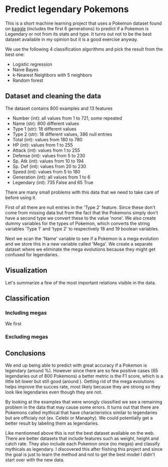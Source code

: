 # Predict legendary Pokemons

This is a short machine learning project that uses a Pokemon dataset found on [kaggle](https://www.kaggle.com/abcsds/pokemon) (includes the first 6 generations) to predict if a Pokemon is Legendary or not from its stats and type. It turns out not to be the best dataset available in my opinion but it is a good exercise anyway.

We use the following 4 classification algorithms and pick the result from the best one:
- Logistic regression
- Naive Bayes
- k-Nearest Neighbors with 5 neighbors
- Random forest

## Dataset and cleaning the data

The dataset contains 800 examples and 13 features

- Number (int): all values from 1 to 721, some repeated
- Name (str): 800 different values
- Type 1 (str): 18 different values
- Type 2 (str): 18 different values, 386 null entries
- Total (int): values from 180 to 780
- HP (int): values from 1 to 255
- Attack (int): values from 1 to 255
- Defense (int): values from 5 to 230
- Sp. Atk (int): values from 10 to 194
- Sp. Def (int): values from 20 to 230
- Speed (int): values from 5 to 180
- Generation (int): all values from 1 to 6
- Legendary (int): 735 False and 65 True

There are many small problems with this data that we need to take care of before using it. 

First of all there are null entries in the 'Type 2' feature. Since these don't come from missing data but from the fact that the Pokemons simply don't have a second type we convert these to the value 'none'. We also create dummy variables for the types of Pokemon, which converts the string variables 'Type 1' and 'type 2' to respectively 18 and 19 boolean variables.

Next we scan the 'Name' variable to see if a Pokemon is a mega evolution and we store this in a new variable called 'Mega'. We create a separate dataset where we eliminate the mega evolutions because they might get confused for legendaries.

## Visualization

Let's summarize a few of the most important relations visible in the data. 

## Classification

### Including megas

We first 

### Excluding megas


## Conclusions

We end up being able to predict with great accuracy if a Pokemon is legendary (around %). However since there are so few positive cases (65 legendaries out of 800 Pokemons) a better metric is the F1 score, which is a little bit lower but still good (around ). Getting rid of the mega evolutions helps improve the succes rate, most likely because they are strong so they look like legendaries even though they are not.

By looking at the examples that were wrongly classified we see a remaining problem in the data that may cause some errors. It turns out that there are Pokemons called mythical that have characteristics similar to legendaries but are officialy not (ex. Celebi or Manaphy). We could potentially get a better result by labeling them as legendaries.

Like mentionned above this is not the best dataset available on the web. There are better datasets that include features such as weight, height and catch rate. They also include each Pokemon once (no megas) and classify mythicals as legendary. I discovered this after fiishing this project and since the goal is just to learn the method and not to get the best model I didn't start over with the new data.
